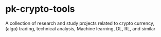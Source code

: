 # pk-crypto-tools

A collection of research and study projects related to crypto currency, (algo) trading, technical analysis, Machine learning, DL, RL, and similar
